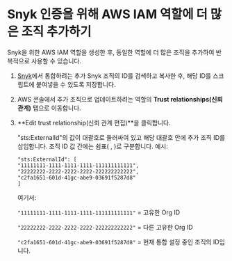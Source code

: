 # Snyk 인증을 위해 AWS IAM 역할에 더 많은 조직 추가하기

Snyk을 위한 AWS IAM 역할을 생성한 후, 동일한 역할에 더 많은 조직을 추가하여 반복적으로 사용할 수 있습니다.

1. [Snyk](https://app.snyk.io/)에서 통합하려는 추가 Snyk 조직의 ID를 검색하고 복사한 후, 해당 ID를 스크립트에 붙여넣을 수 있도록 저장합니다.
2. AWS 콘솔에서 추가 조직으로 업데이트하려는 역할의 **Trust relationships(신뢰 관계)** 탭으로 이동합니다.
3.  \*\*Edit trust relationship(신뢰 관계 편집)\*\*을 클릭합니다.

    "sts:ExternalId"의 값이 대괄호로 둘러싸여 있고 해당 대괄호 안에 추가 조직 ID를 삽입합니다. 조직 ID 값 간에는 쉼표( , )로 구분합니다. 예시:

    ```plaintext
    "sts:ExternalId": [
    "11111111-1111-1111-1111-111111111111",
    "22222222-2222-2222-2222-222222222222",
    "c2fa1651-601d-41gc-abe9-03691f5287d8"
    ]
    ```

    여기서:

    `"11111111-1111-1111-1111-111111111111"` = 고유한 Org ID

    `"22222222-2222-2222-2222-222222222222"` = 다른 고유한 Org ID

    `"c2fa1651-601d-41gc-abe9-03691f5287d8"` = 현재 통합 설정 중인 조직의 ID입니다.
